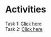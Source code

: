 # Activities
Task 1: [Click here](https://selvan-s.github.io/guvi-day-12-Activities/Task%201/)  
Task 2: [Click here](https://selvan-s.github.io/guvi-day-12-Activities/Task%202/)

